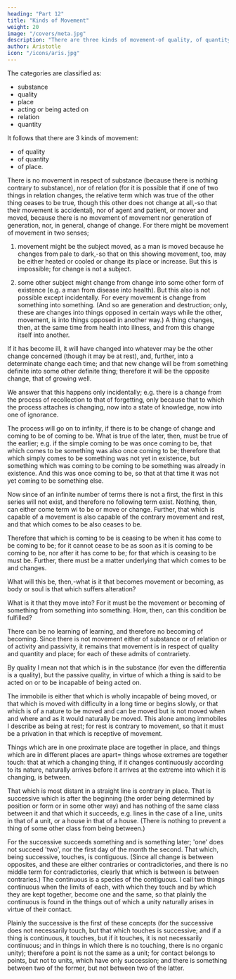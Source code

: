 ```yaml
---
heading: "Part 12"
title: "Kinds of Movement"
weight: 20
image: "/covers/meta.jpg"
description: "There are three kinds of movement-of quality, of quantity, of place"
author: Aristotle
icon: "/icons/aris.jpg"
---
```




The categories are classified as:
- substance
- quality
- place
- acting or being acted on
- relation
- quantity

It follows that there are 3 kinds of movement:
- of quality
- of quantity
- of place. 

There is no movement in respect of substance (because there is nothing contrary to substance), nor of relation (for it is possible that if one of two things in relation changes, the relative term which was true of the other thing ceases to be true, though this other does not change at all,-so that their movement is accidental), nor of agent and patient, or mover and moved, because there is no movement of movement nor generation of generation, nor, in general, change of change. For there might be movement of movement in two senses;

1. movement might be the subject moved, as a man is moved because he changes from pale to dark,-so that on this showing movement, too, may be either heated or cooled or change its place or increase. But this is impossible; for change is not a subject.

2. some other subject might change from change into some other form of existence (e.g. a man from disease into health). But this also is not possible except incidentally. For every movement is change from something into something. (And so are generation and destruction; only, these are changes into things opposed in certain ways while the other, movement, is into things opposed in another way.) A thing changes, then, at the same time from health into illness, and from this change itself into another. 

If it has become ill, it will have changed into whatever may be the other change concerned (though it may be at rest), and, further, into a determinate change each time; and that new change will be from something definite into some other definite thing; therefore it will be the opposite change, that of growing well. 

We answer that this happens only incidentally; e.g. there is a change from the process of recollection to that of forgetting, only because that to which the process attaches is changing, now into a state of knowledge, now into one of ignorance.

The process will go on to infinity, if there is to be change of change and coming to be of coming to be. What is true of the later, then, must be true of the earlier; e.g. if the simple coming to be was once coming to be, that which comes to be something was also once coming to be; therefore that which simply comes to be something was not yet in existence, but something which was coming to be coming to be something was already in existence. And this was once coming to be, so that at that time it was not yet coming to be something else. 

Now since of an infinite number of terms there is not a first, the first in this series will not exist, and therefore no following term exist. Nothing, then, can either come term wi to be or move or change. Further, that which is capable of a movement is also capable of the contrary movement and rest, and that which comes to be also ceases to be. 

Therefore that which is coming to be is ceasing to be when it has come to be coming to be; for it cannot cease to be as soon as it is coming to be coming to be, nor after it has come to be; for that which is ceasing to be must be. Further, there must be a matter underlying that which comes to be and changes. 

What will this be, then,-what is it that becomes movement or becoming, as body or soul is that which suffers alteration? 

What is it that they move into? For it must be the movement or becoming of something from something into something. How, then, can this condition be fulfilled?

There can be no learning of learning, and therefore no becoming of becoming. Since there is not movement either of substance or of relation or of activity and passivity, it remains that movement is in respect of quality and quantity and place; for each of these admits of contrariety. 

By quality I mean not that which is in the substance (for even the differentia is a quality), but the passive quality, in virtue of which a thing is said to be acted on or to be incapable of being acted on. 

The immobile is either that which is wholly incapable of being moved, or that which is moved with difficulty in a long time or begins slowly, or that which is of a nature to be moved and can be moved but is not moved when and where and as it would naturally be moved. This alone among immobiles I describe as being at rest; for rest is contrary to movement, so that it must be a privation in that which is receptive of movement.

Things which are in one proximate place are together in place, and things which are in different places are apart= things whose extremes are together touch: that at which a changing thing, if it changes continuously according to its nature, naturally arrives before it arrives at the extreme into which it is changing, is between. 

That which is most distant in a straight line is contrary in place. That is successive which is after the beginning (the order being determined by position or form or in some other way) and has nothing of the same class between it and that which it succeeds, e.g. lines in the case of a line, units in that of a unit, or a house in that of a house. (There is nothing to prevent a thing of some other class from being between.) 

For the successive succeeds something and is something later; 'one' does not succeed 'two', nor the first day of the month the second. That which, being successive, touches, is contiguous. (Since all change is between opposites, and these are either contraries or contradictories, and there is no middle term for contradictories, clearly that which is between is between contraries.) The continuous is a species of the contiguous. I call two things continuous when the limits of each, with which they touch and by which they are kept together, become one and the same, so that plainly the continuous is found in the things out of which a unity naturally arises in virtue of their contact. 

Plainly the successive is the first of these concepts (for the successive does not necessarily touch, but that which touches is successive; and if a thing is continuous, it touches, but if it touches, it is not necessarily continuous; and in things in which there is no touching, there is no organic unity); therefore a point is not the same as a unit; for contact belongs to points, but not to units, which have only succession; and there is something between two of the former, but not between two of the latter.